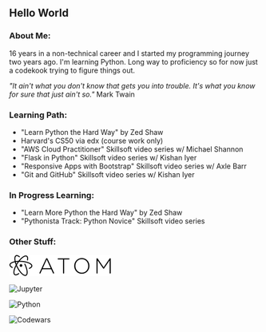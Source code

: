 <h2>Hello World</h2>

<h3>About Me:</h3>  
<p>16 years in a non-technical career and I started my programming journey two years ago.  I'm learning Python.  Long way to proficiency so for now just a codekook trying to figure things out.</p>

<em>"It ain't what you don't know that gets you into trouble.  It's what you know for sure that just ain't so."</em> Mark Twain

<h3>Learning Path:</h3>
<ul>
  <li>"Learn Python the Hard Way" by Zed Shaw</li>
  <li>Harvard's CS50 via edx (course work only)</li>
  <li>"AWS Cloud Practitioner" Skillsoft video series w/ Michael Shannon</li>
  <li>"Flask in Python" Skillsoft video series w/ Kishan Iyer</li>
  <li>"Responsive Apps with Bootstrap" Skillsoft video series w/ Axle Barr</li>
  <li>"Git and GitHub" Skillsoft video series w/ Kishan Iyer</li>
</ul>

<h3>In Progress Learning:</h3>
<ul>
  <li>"Learn More Python the Hard Way" by Zed Shaw</li>
  <li>"Pythonista Track: Python Novice" Skillsoft video series</li>
</ul>

<h3>Other Stuff:</h3>

![Atom](https://raw.githubusercontent.com/codekook/ReadMe-main/master/atom.svg)

![Jupyter](https://upload.wikimedia.org/wikipedia/commons/3/38/Jupyter_logo.svg)

![Python](https://staging.python.org/static/community_logos/python-powered-w-70x28.png)

![Codewars](https://www.codewars.com/users/codekook/badges/small)
